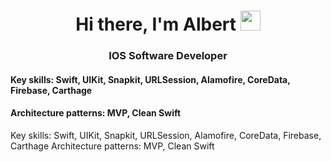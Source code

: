 


<h1 align="center">Hi there, I'm <target="_blank">Albert</a> 
<img src="https://github.com/blackcater/blackcater/raw/main/images/Hi.gif" height="32"/></h1>
<h3 align="center">IOS Software Developer</h3>

<h4 align="left">Key skills: Swift, UIKit, Snapkit, URLSession, Alamofire, CoreData, Firebase, Carthage</h4>
<h4 align="left">Architecture patterns: MVP, Clean Swift</h4>

Key skills: Swift, UIKit, Snapkit, URLSession, Alamofire, CoreData, Firebase, Carthage
Architecture patterns: MVP, Clean Swift

<!--
**AlbertKhaydarov/albertkhaydarov** is a ✨ _special_ ✨ repository because its `README.md` (this file) appears on your GitHub profile.

Here are some ideas to get you started:

- 🔭 I’m currently working on ...
- 🌱 I’m currently learning ...
- 👯 I’m looking to collaborate on ...
- 🤔 I’m looking for help with ...
- 💬 Ask me about ...
- 📫 How to reach me: ...
- 😄 Pronouns: ...
- ⚡ Fun fact: ...
-->
